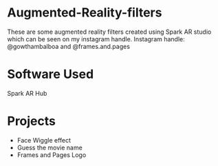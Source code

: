 # Augmented-Reality-filters
These are some augmented reality filters created using Spark AR studio which can be seen on my instagram handle.
Instagram handle: @gowthambalboa and @frames.and.pages

# Software Used
Spark AR Hub

# Projects
- Face Wiggle effect
- Guess the movie name
- Frames and Pages Logo
